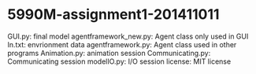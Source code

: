 # 5990M-assignment1-201411011
GUI.py: final model
agentframework_new.py: Agent class only used in GUI
In.txt: envrionment data
agentframework.py: Agent class used in other programs
Animation.py: animation session
Communicating.py: Communicating session
modelIO.py: I/O session
license: MIT license
